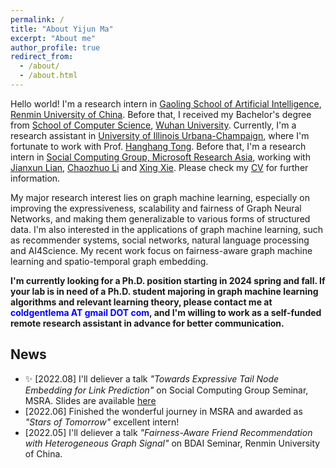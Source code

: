```yaml
---
permalink: /
title: "About Yijun Ma"
excerpt: "About me"
author_profile: true
redirect_from: 
  - /about/
  - /about.html
---
```


Hello world! I'm a research intern in [Gaoling School of Artificial Intelligence](http://ai.ruc.edu.cn/English/index.htm), [Renmin University of China](https://www.ruc.edu.cn/en). Before that, I received my Bachelor's degree from [School of Computer Science](http://cs.whu.edu.cn/aspx/enmain/), [Wuhan University](https://en.whu.edu.cn/). Currently, I'm a research assistant in [University of Illinois Urbana-Champaign](https://cs.illinois.edu/), where I'm fortunate to work with Prof. [Hanghang Tong](http://tonghanghang.org/). Before that, I'm a research intern in [Social Computing Group, Microsoft Research Asia](https://www.microsoft.com/en-us/research/group/social-computing-beijing/), working with [Jianxun Lian](https://www.microsoft.com/en-us/research/people/jialia), [Chaozhuo Li](https://whatsname1991.github.io/) and [Xing Xie](https://www.microsoft.com/en-us/research/people/xingx/). Please check my [CV](https://antman9914.github.io/files/CV.pdf) for further information.

My major research interest lies on graph machine learning, especially on improving the expressiveness, scalability and fairness of Graph Neural Networks, and making them generalizable to various forms of structured data. I'm also interested in the applications of graph machine learning, such as recommender systems, social networks, natural language processing and AI4Science. My recent work focus on fairness-aware graph machine learning and spatio-temporal graph embedding.

**I'm currently looking for a Ph.D. position starting in 2024 spring and fall. If your lab is in need of a Ph.D. student majoring in graph machine learning algorithms and relevant learning theory, please contact me at <font color=Blue>coldgentlema AT gmail DOT com</font>, and I'm willing to work as a self-funded remote research assistant in advance for better communication.**


## News

- ✨ \[2022.08\] I'll deliever a talk *"Towards Expressive Tail Node Embedding for Link Prediction"* on Social Computing Group Seminar, MSRA. Slides are available [here](https://antman9914.github.io/files/talk202208msra.pdf)
- \[2022.06\] Finished the wonderful journey in MSRA and awarded as *"Stars of Tomorrow"* excellent intern!
- \[2022.05\] I'll deliever a talk *"Fairness-Aware Friend Recommendation with Heterogeneous Graph Signal"* on BDAI Seminar, Renmin University of China.
